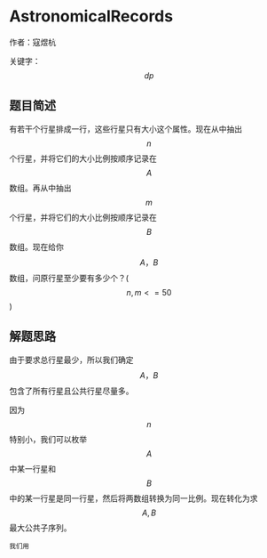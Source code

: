# AstronomicalRecords
作者：寇煜杭

关键字：$$dp$$

## 题目简述
   有若干个行星排成一行，这些行星只有大小这个属性。现在从中抽出$$n$$个行星，并将它们的大小比例按顺序记录在$$A$$数组。再从中抽出$$m$$个行星，并将它们的大小比例按顺序记录在$$B$$数组。现在给你$$A，B$$数组，问原行星至少要有多少个？($$n,m<=50$$)

## 解题思路
   由于要求总行星最少，所以我们确定$$A，B$$包含了所有行星且公共行星尽量多。
   

   因为$$n$$特别小，我们可以枚举$$A$$中某一行星和$$B$$中的某一行星是同一行星，然后将两数组转换为同一比例。现在转化为求$$A,B$$最大公共子序列。
    
    我们用

